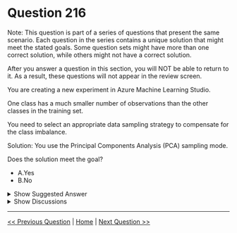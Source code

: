 # Question 216

Note: This question is part of a series of questions that present the same scenario. Each question in the series contains a unique solution that might meet the stated goals. Some question sets might have more than one correct solution, while others might not have a correct solution.

After you answer a question in this section, you will NOT be able to return to it. As a result, these questions will not appear in the review screen.

You are creating a new experiment in Azure Machine Learning Studio.

One class has a much smaller number of observations than the other classes in the training set.

You need to select an appropriate data sampling strategy to compensate for the class imbalance.

Solution: You use the Principal Components Analysis (PCA) sampling mode.

Does the solution meet the goal?

- A.Yes
- B.No

<details>
  <summary>Show Suggested Answer</summary>

<strong>B</strong><br>

</details>

<details>
  <summary>Show Discussions</summary>

<blockquote><p><strong>9fb1896</strong> <code>(Mon 18 Nov 2024 13:30)</code> - <em>Upvotes: 1</em></p><p>This component HAS BEEN DEPRECATED: https://learn.microsoft.com/en-us/azure/machine-learning/component-reference/pca-based-anomaly-detection?view=azureml-api-2</p></blockquote>
<blockquote><p><strong>evangelist</strong> <code>(Sun 02 Jun 2024 11:13)</code> - <em>Upvotes: 1</em></p><p>given answer is correct, SMOET is also correct</p></blockquote>
<blockquote><p><strong>fhlos</strong> <code>(Wed 28 Jun 2023 11:16)</code> - <em>Upvotes: 1</em></p><p>NO - ChatGPT</p></blockquote>
<blockquote><p><strong>krishna1818</strong> <code>(Mon 29 May 2023 10:32)</code> - <em>Upvotes: 1</em></p><p>Instead we can use SMOTE</p></blockquote>
<blockquote><p><strong>David_Tadeu</strong> <code>(Fri 01 Apr 2022 14:04)</code> - <em>Upvotes: 4</em></p><p>Related with these questions

https://www.examtopics.com/discussions/microsoft/view/55875-exam-dp-100-topic-2-question-23-discussion/
https://www.examtopics.com/discussions/microsoft/view/25612-exam-dp-100-topic-2-question-24-discussion/</p></blockquote>

<blockquote><p><strong>synapse</strong> <code>(Mon 14 Mar 2022 07:47)</code> - <em>Upvotes: 1</em></p><p>PCA is not a sampling technique</p></blockquote>
<blockquote><p><strong>mis96</strong> <code>(Wed 09 Feb 2022 16:26)</code> - <em>Upvotes: 1</em></p><p>Correct answer is No, PCA is not a re-sampling technique</p></blockquote>
<blockquote><p><strong>santoshpandit</strong> <code>(Wed 23 Jun 2021 06:29)</code> - <em>Upvotes: 4</em></p><p>True, it&#x27;s SMOTE</p></blockquote>

</details>

---

[<< Previous Question](question_215.md) | [Home](../index.md) | [Next Question >>](question_217.md)
